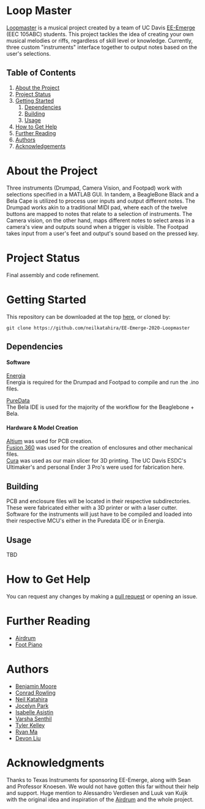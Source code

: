 # Loop Master

[Loopmaster](https://neilkatahira.github.io/EE-Emerge-2020-Loopmaster/) is a musical project created by a team of UC Davis [EE-Emerge](https://www.ece.ucdavis.edu/ieee/home/ee-emerge/) (EEC 105ABC) students. This project tackles the idea of creating your own musical melodies or riffs, regardless of skill level or knowledge. Currently, three custom "instruments" interface together to output notes based on the user's selections.

## Table of Contents

1. [About the Project](#about-the-project)
2. [Project Status](#project-status)
3. [Getting Started](#getting-started)
    1. [Dependencies](#dependencies)
    1. [Building](#building)
    1. [Usage](#usage)
4. [How to Get Help](#how-to-get-help)
5. [Further Reading](#further-reading)
6. [Authors](#authors)
7. [Acknowledgements](#acknowledgements)

# About the Project

Three instruments (Drumpad, Camera Vision, and Footpad) work with selections specified in a MATLAB GUI. In tandem, a BeagleBone Black and a Bela Cape is utilized to process user inputs and output different notes.
The Drumpad works akin to a traditional MIDI pad, where each of the twelve buttons are mapped to notes that relate to a selection of instruments. The Camera vision, on the other hand, maps different notes to select areas in a camera's view and outputs sound when a trigger is visible. The Footpad takes input from a user's feet and output's sound based on the pressed key.

# Project Status

Final assembly and code refinement.

# Getting Started

This repository can be downloaded at the top [here](https://github.com/neilkatahira/EE-Emerge-2020-Loopmaster), or cloned by:
```
git clone https://github.com/neilkatahira/EE-Emerge-2020-Loopmaster
```

## Dependencies

#### Software
[Energia](https://energia.nu/)  
Energia is required for the Drumpad and Footpad to compile and run the .ino files.

[PureData](https://github.com/BelaPlatform/Bela/wiki/Getting-started-with-Bela)  
The Bela IDE is used for the majority of the workflow for the Beaglebone + Bela.

#### Hardware & Model Creation
[Altium](https://www.altium.com/) was used for PCB creation.  
[Fusion 360](https://www.autodesk.com/products/fusion-360/overview) was used for the creation of enclosures and other mechanical files.  
[Cura](https://ultimaker.com/software/ultimaker-cura) was used as our main slicer for 3D printing. The UC Davis ESDC's Ultimaker's and personal Ender 3 Pro's were used for fabrication here.  

## Building

PCB and enclosure files will be located in their respective subdirectories. These were fabricated either with a 3D printer or with a laser cutter.
Software for the instruments will just have to be compiled and loaded into their respective MCU's either in the Puredata IDE or in Energia.

## Usage

TBD

# How to Get Help

You can request any changes by making a [pull request](https://github.com/neilkatahira/EE-Emerge-2020-Loopmaster/pulls) or opening an issue.

# Further Reading
* [Airdrum](https://hackaday.com/2019/11/15/finally-your-air-drumming-has-an-outlet/)
* [Foot Piano](https://www.instructables.com/id/Build-a-Big-Piano/)

# Authors

* [Benjamin Moore](https://github.com/mooreben34)
* [Conrad Rowling](https://github.com/Conrad-Rowling)
* [Neil Katahira](https://github.com/neilkatahira)
* [Jocelyn Park](https://github.com/spectivePer)
* [Isabelle Asistin](https://github.com/ijasistin)
* [Varsha Senthil](https://github.com/varshaaaaa)
* [Tyler Kelley](https://github.com/tfkelley)
* [Ryan Ma](https://github.com/RyanMa1)
* [Devon Liu](https://github.com/dvnliu)

# Acknowledgments

Thanks to Texas Instruments for sponsoring EE-Emerge, along with Sean and Professor Knoesen. We would not have gotten this far without their help and support.
Huge mention to Alessandro Verdiesen and Luuk van Kuijk with the original idea and inspiration of the [Airdrum](https://hackaday.com/2019/11/15/finally-your-air-drumming-has-an-outlet/) and the whole project.
